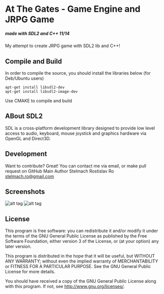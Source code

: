 # At The Gates - Game Engine and JRPG Game
##### made with SDL2 and C++ 11/14

My attempt to create JRPG game with SDL2 lib
and C++! 

## Compile and Build
In order to compile the source, you should
install the libraries below (for Deb/Ubuntu users)
```
apt-get install libsdl2-dev
apt-get install libsdl2-image-dev
```
Use CMAKE to compile and build

## ABout SDL2
SDL is a cross-platform development library designed
to provide low level access to audio, keyboard, mouse 
joystick and graphics hardware via OpenGL and Direct3D.

## Development
Want to contribute? Great!
You can contact me via email, or make pull request on GitHub
Main Author Stelmach Rostislav Ro
stelmach.ro@gmail.com

## Screenshots
![alt tag](http://s15.postimg.org/c7m5ic58b/game2.png)
![alt tag](http://s9.postimg.org/wowcoi2vz/game1.png)

## License
This program is free software: you can redistribute it and/or modify it under the terms of the GNU General Public License as published by the Free Software Foundation, either version 3 of the License, or (at your option) any later version.

This program is distributed in the hope that it will be useful, but WITHOUT ANY WARRANTY; without even the implied warranty of MERCHANTABILITY or FITNESS FOR A PARTICULAR PURPOSE. See the GNU General Public License for more details.

You should have received a copy of the GNU General Public License along with this program. If not, see http://www.gnu.org/licenses/.

